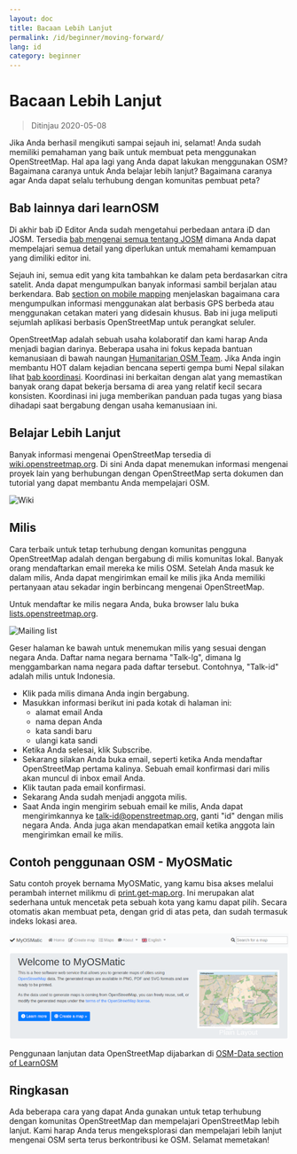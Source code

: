 ```yaml
---
layout: doc
title: Bacaan Lebih Lanjut
permalink: /id/beginner/moving-forward/
lang: id
category: beginner
---
```


Bacaan Lebih Lanjut
===============

> Ditinjau 2020-05-08  

Jika Anda berhasil mengikuti sampai sejauh ini, selamat! Anda sudah memiliki pemahaman yang baik untuk membuat peta menggunakan OpenStreetMap. Hal apa lagi yang Anda dapat lakukan menggunakan OSM? Bagaimana caranya untuk Anda belajar lebih lanjut? Bagaimana caranya agar Anda dapat selalu terhubung dengan komunitas pembuat peta?  

Bab lainnya dari learnOSM
---------------------------

Di akhir bab iD Editor Anda sudah mengetahui perbedaan antara iD dan JOSM. Tersedia [bab mengenai semua tentang JOSM](/en/josm/) dimana Anda dapat mempelajari semua detail yang diperlukan untuk memahami kemampuan yang dimiliki editor ini.  

Sejauh ini, semua edit yang kita tambahkan ke dalam peta berdasarkan citra satelit. Anda dapat mengumpulkan banyak informasi sambil berjalan atau berkendara. Bab [section on mobile mapping](/en/mobile-mapping/) menjelaskan bagaimana cara mengumpulkan informasi menggunakan alat berbasis GPS berbeda atau menggunakan cetakan materi yang didesain khusus. Bab ini juga meliputi sejumlah aplikasi berbasis OpenStreetMap untuk perangkat seluler.  

OpenStreetMap adalah sebuah usaha kolaboratif dan kami harap Anda menjadi bagian darinya. Beberapa usaha ini fokus kepada bantuan kemanusiaan di bawah naungan [Humanitarian OSM Team](http://hotosm.org). Jika Anda ingin membantu HOT dalam kejadian bencana seperti gempa bumi Nepal silakan lihat [bab koordinasi](/en/coordination/). Koordinasi ini berkaitan dengan alat yang memastikan banyak orang dapat bekerja bersama di area yang relatif kecil secara konsisten. Koordinasi ini juga memberikan panduan pada tugas yang biasa dihadapi saat bergabung dengan usaha kemanusiaan ini.  


Belajar Lebih Lanjut
----------

Banyak informasi mengenai OpenStreetMap tersedia di [wiki.openstreetmap.org](http://wiki.openstreetmap.org/). Di sini Anda dapat menemukan informasi mengenai proyek lain yang berhubungan dengan OpenStreetMap serta dokumen dan tutorial yang dapat membantu Anda mempelajari OSM.  

![Wiki][]

<!-- also more info on this site once it is prepared -->

Milis
------------

Cara terbaik untuk tetap terhubung dengan komunitas pengguna OpenStreetMap adalah dengan bergabung di milis komunitas lokal. Banyak orang mendaftarkan email mereka ke milis OSM. Setelah Anda masuk ke dalam milis, Anda dapat mengirimkan email ke milis jika Anda memiliki pertanyaan atau sekadar ingin berbincang mengenai OpenStreetMap.  

Untuk mendaftar ke milis negara Anda, buka browser lalu buka [lists.openstreetmap.org](http://lists.openstreetmap.org/).  

![Mailing list][]

Geser halaman ke bawah untuk menemukan milis yang sesuai dengan negara Anda. Daftar nama negara bernama "Talk-lg", dimana lg menggambarkan nama negara pada daftar tersebut. Contohnya, "Talk-id" adalah milis untuk Indonesia.  

- Klik pada milis dimana Anda ingin bergabung.  
- Masukkan informasi berikut ini pada kotak di halaman ini:  
    +  alamat email Anda  
    +  nama depan Anda  
    +  kata sandi baru  
    +  ulangi kata sandi  
- Ketika Anda selesai, klik Subscribe.
- Sekarang silakan Anda buka email, seperti ketika Anda mendaftar OpenStreetMap pertama kalinya. Sebuah email konfirmasi dari milis akan muncul di inbox email Anda.  
- Klik tautan pada email konfirmasi.  
- Sekarang Anda sudah menjadi anggota milis.  
- Saat Anda ingin mengirim sebuah email ke milis, Anda dapat mengirimkannya ke [talk-id@openstreetmap.org](mailto:talk-id@openstreetmap.org), ganti "id" dengan milis negara Anda. Anda juga akan mendapatkan email ketika anggota lain mengirimkan email ke milis.  


Contoh penggunaan OSM - MyOSMatic
----------

Satu contoh proyek bernama MyOSMatic, yang kamu bisa akses melalui perambah internet milikmu di [print.get-map.org](https://print.get-map.org/). Ini merupakan alat sederhana untuk mencetak peta sebuah kota yang kamu dapat pilih. Secara otomatis akan membuat peta, dengan grid di atas peta, dan sudah termasuk indeks lokasi area.

![MyOSMatic][]


Penggunaan lanjutan data OpenStreetMap dijabarkan di [OSM-Data section of LearnOSM](/en/osm-data/)


Ringkasan
-------

Ada beberapa cara yang dapat Anda gunakan untuk tetap terhubung dengan komunitas OpenStreetMap dan mempelajari OpenStreetMap lebih lanjut. Kami harap Anda terus mengeksplorasi dan mempelajari lebih lanjut mengenai OSM serta terus berkontribusi ke OSM. Selamat memetakan!


[MyOSMatic]: /images/beginner/myosmatic-homepage.png
[Wiki]: /images/beginner/osm-wiki.png
[Mailing list]: /images/beginner/osm-mailing-lists.png